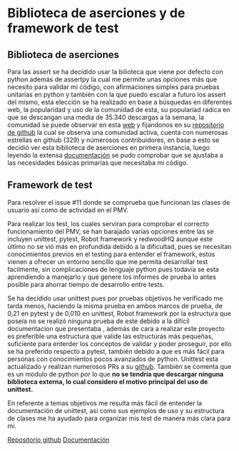# Biblioteca de aserciones y de framework de test

## Biblioteca de aserciones
Para las assert se ha decidido usar la bilioteca que viene por defecto con python además de assertpy la cual me permite unas opciones más que necesito para validar mi código, con afirmaciones simples para pruebas unitarias en python y también con la que puedo escalar a futuro los assert del mismo, esta elección se ha realizado en base a búsquedas en diferentes web, la popularidad y uso de la comunidad de esta, su populariad radica en que se descangan una media de 35.340 descargas a la semana, la comunidad se puede observar en esta [web](https://snyk.io/advisor/python/assertpy) y fijandonos en su [repositorio de github](https://github.com/assertpy/assertpy) la cual se observa una comunidad activa, cuenta con numerosas estrellas en github (329) y númerosos contribuidores, en base a esto se decidió ver esta biblioteca de aserciones en primera instancia, luego leyendo la extensa [documentación](https://assertpy.github.io/docs.html) se pudo comprobar que se ajustaba a las necesidades básicas primarias que necesitaba mi código.

## Framework de test
Para resolver el issue #11 donde se comprueba que funcionan las clases de usuario así como de actividad en el PMV.

Para realizar los test, los cuales serviran para comprobar el correcto funcionamiento del PMV, se han barajado varias opciones entre las se incluyen unittest, pytest, Robot framework y redwoodHQ aunque este último no se vió más en profundida debido a la dificultad, pues se necesitan conocimientos previos en el testing para entender el framework, estos vienen a ofrecer un entorno sencillo que me permita desarrollar test facilmente, sin complicaciones de lenguaje python pues todavía se esta aprendiendo a manejarlo y que genere los informes de prueba lo antes posible para ahorrar tiempo de desarrollo entre tests.

Se ha decidido usar unittest pues por pruebas objetivos he verificado me tarda menos, haciendo la misma prueba en ambos marcos de prueba, de 0,21 en pytest y de 0,010 en unittest, Robot framework por la estructura que poseía no se realizó ninguna prueba de este debido a la difícil documentacion que presentaba , además de cara a realizar este proyecto es preferible una estructura que valide las estructuras más pequeñas, suficiente para enterder los conceptos de validar y poder proseguir, por ello se ha preferido respecto a pytest, también debido a que es más fácil para personas con conocimientos pocos avanzados de python. Unittest esta actualizado y realizan numerosos PRs a su [github](https://github.com/python/cpython/tree/main/Lib/unittest). También se comenta que es un modulo de python por lo que **no se tendría que descargar ninguna biblioteca externa, lo cual considero el motivo principal del uso de unittest.**

En referente a temas objetivos me resulta más fácil de entender la documentación de unittest, así como sus ejemplos de uso y su estructura de clases me ha ayudado para organizar mis test de manera más clara para mi.

[Repositorio github](https://github.com/python/cpython/tree/main/Lib/unittest)
[Documentación](https://docs.python.org/3/library/unittest.html)
